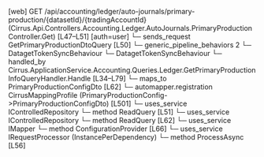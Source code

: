 [web] GET /api/accounting/ledger/auto-journals/primary-production/{datasetId}/{tradingAccountId}  (Cirrus.Api.Controllers.Accounting.Ledger.AutoJournals.PrimaryProductionController.Get)  [L47–L51] [auth=user]
  └─ sends_request GetPrimaryProductionDtoQuery [L50]
    └─ generic_pipeline_behaviors 2
      └─ DatagetTokenSyncBehaviour
      └─ DatagetTokenSyncBehaviour
    └─ handled_by Cirrus.ApplicationService.Accounting.Queries.Ledger.GetPrimaryProductionInfoQueryHandler.Handle [L34–L79]
      └─ maps_to PrimaryProductionConfigDto [L62]
        └─ automapper.registration CirrusMappingProfile (PrimaryProductionConfig->PrimaryProductionConfigDto) [L501]
      └─ uses_service IControlledRepository<Dataset>
        └─ method ReadQuery [L51]
      └─ uses_service IControlledRepository<PrimaryProductionConfig>
        └─ method ReadQuery [L62]
      └─ uses_service IMapper
        └─ method ConfigurationProvider [L66]
      └─ uses_service IRequestProcessor (InstancePerDependency)
        └─ method ProcessAsync [L56]

